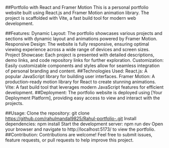 ##Portfolio with React and Framer Motion
This is a personal portfolio website built using React.js and Framer Motion animation library. The project is scaffolded with Vite, a fast build tool for modern web development.

##Features:
Dynamic Layout: The portfolio showcases various projects and sections with dynamic layout and animations powered by Framer Motion.
Responsive Design: The website is fully responsive, ensuring optimal viewing experience across a wide range of devices and screen sizes.
Project Showcase: Each project is presented with detailed descriptions, demo links, and code repository links for further exploration.
Customization: Easily customizable components and styles allow for seamless integration of personal branding and content.
##Technologies Used:
React.js: A popular JavaScript library for building user interfaces.
Framer Motion: A production-ready motion library for React to create stunning animations.
Vite: A fast build tool that leverages modern JavaScript features for efficient development.
##Deployment:
The portfolio website is deployed using [Your Deployment Platform], providing easy access to view and interact with the projects.

##Usage:
Clone the repository: git clone https://github.com/rahulmandal9825/Rahul-portfolio-.git
Install dependencies: npm install
Start the development server: npm run dev
Open your browser and navigate to http://localhost:5173/ to view the portfolio.
##Contribution:
Contributions are welcome! Feel free to submit issues, feature requests, or pull requests to help improve this project.

